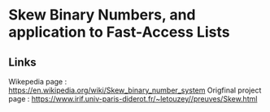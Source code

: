 # Skew Binary Numbers, and application to Fast-Access Lists #
 

 
 ## Links ##
 
  Wikepedia page : https://en.wikipedia.org/wiki/Skew_binary_number_system
  Origfinal project page : https://www.irif.univ-paris-diderot.fr/~letouzey//preuves/Skew.html